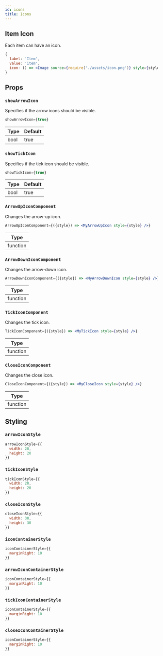 ```yaml
---
id: icons
title: Icons
---
```


## Item Icon
Each item can have an icon.

```jsx
{
  label: 'Item',
  value: 'item',
  icon: () => <Image source={require('./assets/icon.png')} style={styles.iconStyle} />
}
```

## Props
### `showArrowIcon`
Specifies if the arrow icons should be visible.

```jsx
showArrowIcon={true}
```
| Type     | Default  |
| -------- | -------- |
| bool     | true     |

### `showTickIcon`
Specifies if the tick icon should be visible.

```jsx
showTickIcon={true}
```
| Type     | Default  |
| -------- | -------- |
| bool     | true     |

### `ArrowUpIconComponent`
Changes the arrow-up icon.

```jsx
ArrowUpIconComponent={({style}) => <MyArrowUpIcon style={style} />}
```
| Type     |
| -------- |
| function |

### `ArrowDownIconComponent`
Changes the arrow-down icon.

```jsx
ArrowDownIconComponent={({style}) => <MyArrowDownIcon style={style} />}
```
| Type     |
| -------- |
| function |

### `TickIconComponent`
Changes the tick icon.

```jsx
TickIconComponent={({style}) => <MyTickIcon style={style} />}
```
| Type     |
| -------- |
| function |

### `CloseIconComponent`
Changes the close icon.

```jsx
CloseIconComponent={({style}) => <MyCloseIcon style={style} />}
```
| Type     |
| -------- |
| function |

## Styling
### `arrowIconStyle`
```jsx
arrowIconStyle={{
  width: 20,
  height: 20
}}
```

### `tickIconStyle`
```jsx
tickIconStyle={{
  width: 20,
  height: 20
}}
```

### `closeIconStyle`
```jsx
closeIconStyle={{
  width: 30,
  height: 30
}}
```

### `iconContainerStyle`
```jsx
iconContainerStyle={{
  marginRight: 10
}}
```

### `arrowIconContainerStyle`
```jsx
iconContainerStyle={{
  marginRight: 10
}}
```

### `tickIconContainerStyle`
```jsx
iconContainerStyle={{
  marginRight: 10
}}
```

### `closeIconContainerStyle`
```jsx
iconContainerStyle={{
  marginRight: 10
}}
```